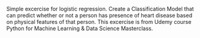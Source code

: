 Simple excercise for logistic regression.
Create a Classification Model that can predict whether or not a person has presence of heart disease based on physical features of that person.
This excercise is from Udemy course Python for Machine Learning & Data Science Masterclass.

